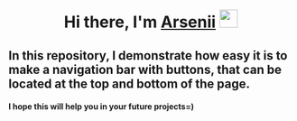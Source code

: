 <h1 align="center">Hi there, I'm <a href="https://github.com/npckek" target="_blank">Arsenii</a> 
<img src="https://github.com/blackcater/blackcater/raw/main/images/Hi.gif" height="32"/></h1>

<h2> In this repository, I demonstrate how easy it is to make a navigation bar with buttons, that can be located at the top and bottom of the page.</h2>
<h4>I hope this will help you in your future projects=)</h4>